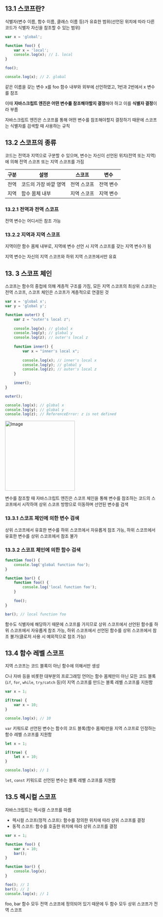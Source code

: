 ## 13.1 스코프란?

식별자(변수 이름, 함수 이름, 클래스 이름 등)가 유효한 범위(선언된 위치에 따라 다른 코드가 식별자 자신을 참조할 수 있는 범위)

```jsx
var x = 'global';

function foo() {
	var x = 'local';
	console.log(x); // 1. local
}

foo();

console.log(x); // 2. global
```

같은 이름을 갖는 변수 x를 foo 함수 내부와 외부에 선언하였고, 1번과 2번에서 x 변수를 참조

이때 **자바스크립트 엔진은 어떤 변수를 참조해야할지 결정**해야 하고 이를 **식별자 결정**이라 부름

자바스크립트 엔진은 스코프를 통해 어떤 변수를 참조해야할지 결정하기 때문에 스코프는 식별자를 검색할 때 사용하는 규칙

## 13.2 스코프의 종류

코드는 전역과 지역으로 구분할 수 있으며, 변수는 자신이 선언된 위치(전역 또는 지역)에 의해 전역 스코프 또는 지역 스코프를 가짐

| 구분 | 설명 | 스코프 | 변수 |
| --- | --- | --- | --- |
| 전역 | 코드의 가장 바깥 영역 | 전역 스코프 | 전역 변수 |
| 지역 | 함수 몸체 내부 | 지역 스코프 | 지역 변수 |

### 13.2.1 전역과 전역 스코프

전역 변수는 어디서든 참조 가능

### 13.2.2 지역과 지역 스코프

지역이란 함수 몸체 내부로, 지역에 변수 선언 시 지역 스코프를 갖는 지역 변수가 됨

지역 변수는 자신의 지역 스코프와 하위 지역 스코프에서만 유효

## 13. 3 스코프 체인

스코프는 함수의 중첩에 의해 계층적 구조를 가짐, 모든 지역 스코프의 최상위 스코프는 전역 스코프, 스코프 체인은 스코프가 계층적으로 연결된 것

```jsx
var x = 'global x';
var y = 'global y';

function outer() {
	var z = "outer's local z";
	
	console.log(x); // global x
	console.log(y); // global y
	console.log(z); // outer's local z
	
	function inner() {
		var x = "inner's local x";
		
		console.log(x); // inner's local x
		console.log(y); // global y
		console.log(z); // outer's local z
	}
	
	inner();
}

outer();

console.log(x); // global x
console.log(y); // global y
console.log(z); // ReferenceError: z is not defined
```
<img width="229" alt="Image" src="https://github.com/user-attachments/assets/06ca6aa0-67a7-4ad3-bc5e-b6245c9b2008" />

변수를 참조할 때 자바스크립트 엔진은 스코프 체인을 통해 변수를 참조하는 코드의 스코프에서 시작하여 상위 스코프 방향으로 이동하며 선언된 변수를 검색

### 13.3.1 스코프 체인에 의한 변수 검색

상위 스코프에서 유효한 변수를 하위 스코프에서 자유롭게 참조 가능, 하위 스코프에서 유효한 변수를 상위 스코프에서 참조 불가

### 13.3.2 스코프 체인에 의한 함수 검색

```jsx
function foo() {
	console.log('global function foo');
}

function bar() {
	function foo() {
		console.log('local function foo');
	}
	
	foo();
}

bar(); // local function foo
```

함수도 식별자에 해당하기 때문에 스코프를 가지므로 상위 스코프에서 선언된 함수를 하위 스코프에서 자유롭게 참조 가능, 하위 스코프에서 선언된 함수를 상위 스코프에서 참조 불가(클로저 사용 시 예외적으로 참조 가능)

## 13.4 함수 레벨 스코프

지역 스코프는 코드 블록이 아닌 함수에 의해서만 생성

C나 자바 등을 비롯한 대부분의 프로그래밍 언어는 함수 몸체만이 아닌 모든 코드 블록(`if`, `for`, `while`, `try/catch` 등)이 지역 스코프를 만드는 블록 레벨 스코프를 지원함

```jsx
var x = 1;

if(true) {
	var x = 10;
}

console.log(x); // 10
```

`var` 키워드로 선언된 변수는 함수의 코드 블록(함수 몸체)만을 지역 스코프로 인정하는 함수 레벨 스코프를 지원함

```jsx
let x = 1;

if(true) {
	let x = 10;
}

console.log(x); // 1
```

`let`, `const` 키워드로 선언된 변수는 블록 레벨 스코프를 지원함

## 13.5 렉시컬 스코프

자바스크립트는 렉시컬 스코프를 따름

- 렉시컬 스코프(정적 스코프): 함수를 정의한 위치에 따라 상위 스코프를 결정
- 동적 스코프: 함수를 호출한 위치에 따라 상위 스코프를 결정

```jsx
var x = 1;

function foo() {
	var x = 10;
	bar();
}

function bar() {
	console.log(x);
}

foo(); // 1
bar(); // 1
console.log(x); // 1
```

foo, bar 함수 모두 전역 스코프에 정의되어 있기 때문에 두 함수 모두 상위 스코프가 전역 스코프
